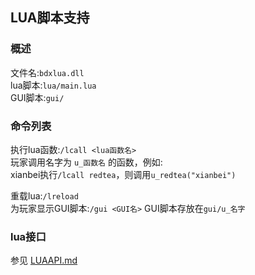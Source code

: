 ## LUA脚本支持
### 概述
文件名:`bdxlua.dll`  
lua脚本:`lua/main.lua`  
GUI脚本:`gui/`  

### 命令列表
执行lua函数:`/lcall <lua函数名>`  
玩家调用名字为 `u_函数名` 的函数，例如:  
xianbei执行`/lcall redtea`，则调用`u_redtea("xianbei")`

重载lua:`/lreload`  
为玩家显示GUI脚本:`/gui <GUI名>` GUI脚本存放在`gui/u_名字`

### lua接口  
参见 [LUAAPI.md](../bdxlua-doc/LUAAPI.md)